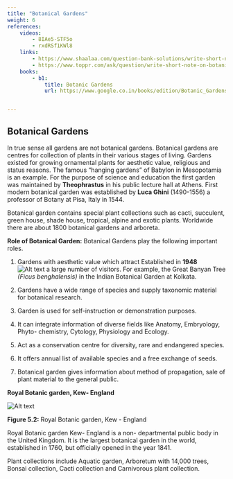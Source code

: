 ```yaml
---
title: "Botanical Gardens"
weight: 6
references:
    videos:
        - 8IAe5-STF5o
        - rxdRSf1KWl8
    links:
        - https://www.shaalaa.com/question-bank-solutions/write-short-notes-importance-of-botanical-garden-what-is-living_166494
        - https://www.toppr.com/ask/question/write-short-note-on-botanical-garden/
    books:
        - b1:
            title: Botanic Gardens
            url: https://www.google.co.in/books/edition/Botanic_Gardens/BVDDCwAAQBAJ?hl=en&gbpv=0 


---
```


## Botanical Gardens

In true sense all gardens are not botanical gardens. Botanical gardens are centres for collection of plants in their various stages of living. Gardens existed for growing ornamental plants for aesthetic value, religious and status reasons. The famous “hanging gardens” of Babylon in Mesopotamia is an example. For the purpose of science and education the first garden was maintained by **Theophrastus** in his public lecture hall at Athens. First modern botanical garden was established by **Luca Ghini** (1490-1556) a professor of Botany at Pisa, Italy in 1544.

Botanical garden contains special plant collections such as cacti, succulent, green house, shade house, tropical, alpine and exotic plants. Worldwide there are about 1800 botanical gardens and arboreta.

**Role of Botanical Garden:** Botanical Gardens play the following important roles.

1. Gardens with aesthetic value which attract Established in **1948**
   ![Alt text](5.1.png)
   a large number of visitors. For example, the Great Banyan Tree _(Ficus benghalensis)_ in the Indian Botanical Garden at Kolkata.

2. Gardens have a wide range of species and supply taxonomic material for botanical research.

3. Garden is used for self-instruction or demonstration purposes.

4. It can integrate information of diverse fields like Anatomy, Embryology, Phyto- chemistry, Cytology, Physiology and Ecology.

5. Act as a conservation centre for diversity, rare and endangered species.

6. It offers annual list of available species and a free exchange of seeds.

7. Botanical garden gives information about method of propagation, sale of plant material to the general public.

**Royal Botanic garden, Kew- England**

![Alt text](5.2.png)

**Figure 5.2:** Royal Botanic garden, Kew - England 

Royal Botanic garden Kew- England is a non- departmental public body in the United Kingdom. It is the largest botanical garden in the world, established in 1760, but officially opened in the year 1841.

Plant collections include Aquatic garden, Arboretum with 14,000 trees, Bonsai collection, Cacti collection and Carnivorous plant collection.
